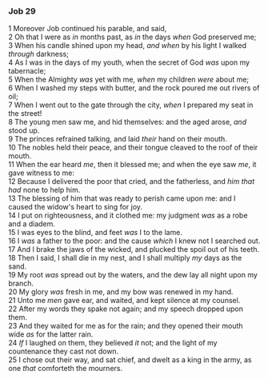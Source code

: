 ### Job 29

1 Moreover Job continued his parable, and said,  
2 Oh that I were as *in* months past, as *in* the days *when* God preserved me;  
3 When his candle shined upon my head, *and when* by his light I walked *through* darkness;  
4 As I was in the days of my youth, when the secret of God *was* upon my tabernacle;  
5 When the Almighty *was* yet with me, *when* my children *were* about me;  
6 When I washed my steps with butter, and the rock poured me out rivers of oil;  
7 When I went out to the gate through the city, *when* I prepared my seat in the street!  
8 The young men saw me, and hid themselves: and the aged arose, *and* stood up.  
9 The princes refrained talking, and laid *their* hand on their mouth.  
10 The nobles held their peace, and their tongue cleaved to the roof of their mouth.  
11 When the ear heard *me*, then it blessed me; and when the eye saw *me*, it gave witness to me:  
12 Because I delivered the poor that cried, and the fatherless, and *him that had* none to help him.  
13 The blessing of him that was ready to perish came upon me: and I caused the widow's heart to sing for joy.  
14 I put on righteousness, and it clothed me: my judgment *was* as a robe and a diadem.  
15 I was eyes to the blind, and feet *was* I to the lame.  
16 I *was* a father to the poor: and the cause *which* I knew not I searched out.  
17 And I brake the jaws of the wicked, and plucked the spoil out of his teeth.  
18 Then I said, I shall die in my nest, and I shall multiply *my* days as the sand.  
19 My root *was* spread out by the waters, and the dew lay all night upon my branch.  
20 My glory *was* fresh in me, and my bow was renewed in my hand.  
21 Unto me *men* gave ear, and waited, and kept silence at my counsel.  
22 After my words they spake not again; and my speech dropped upon them.  
23 And they waited for me as for the rain; and they opened their mouth wide *as* for the latter rain.  
24 *If* I laughed on them, they believed *it* not; and the light of my countenance they cast not down.  
25 I chose out their way, and sat chief, and dwelt as a king in the army, as one *that* comforteth the mourners.  
